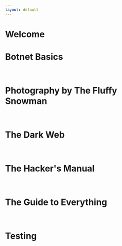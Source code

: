 ```yaml
---
layout: default
---
```


# Welcome

# <a href="./_posts/2022-5-26-botnets.markdown" style="text-decoration:none">Botnet Basics</a>

<br>

# <a href="/jekyll/update/2022/05/18/photography.html" style="text-decoration:none">Photography by The Fluffy Snowman</a>

<br>

# <a href="./_posts/2022-05-06-the-dark-web.markdown" style="text-decoration:none">The Dark Web</a>

<br>

# <a href="./_posts/2022-04-19-the-hackers-maual.markdown" style="text-decoration:none">The Hacker's Manual</a>

<br>

# <a href="./_posts/2022-04-17-main.markdown" style="text-decoration:none">The Guide to Everything</a>


<br>

# <a href="./_posts/2021-08-22-welcome-to-jekyll.markdown" style="text-decoration:none">Testing</a>

<br>
